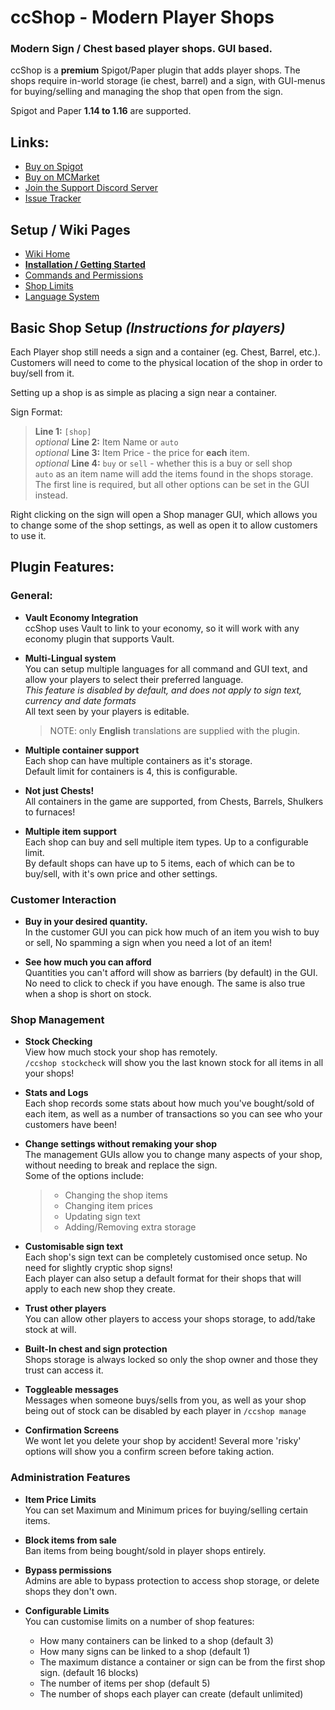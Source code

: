 # ccShop - Modern Player Shops 
### Modern Sign / Chest based player shops. GUI based. 
ccShop is a **premium** Spigot/Paper plugin that adds player shops. The shops require in-world storage (ie chest, barrel) and a sign, with GUI-menus for buying/selling and managing the shop that open from the sign.

Spigot and Paper **1.14 to 1.16** are supported.

## Links:
- [Buy on Spigot](#)
- [Buy on MCMarket](#)
- [Join the Support Discord Server](https://discord.gg/zy3MaPq)
- [Issue Tracker](https://github.com/TheClowner/ccshop-support/issues)

## Setup / Wiki Pages
- [Wiki Home](https://github.com/TheClowner/ccshop-support/wiki)
- [**Installation / Getting Started**](https://github.com/TheClowner/ccshop-support/wiki/Getting-Started)
- [Commands and Permissions](https://github.com/TheClowner/ccshop-support/wiki/Commands-Permissions)
- [Shop Limits](https://github.com/TheClowner/ccshop-support/wiki/Limits)
- [Language System](https://github.com/TheClowner/ccshop-support/wiki/Language)

## Basic Shop Setup *(Instructions for players)*
Each Player shop still needs a sign and a container (eg. Chest, Barrel, etc.).   
Customers will need to come to the physical location of the shop in order to buy/sell from it.    

Setting up a shop is as simple as placing a sign near a container.

Sign Format:   
> **Line 1:** `[shop]`   
> *optional* **Line 2:** Item Name or `auto`   
> *optional* **Line 3:** Item Price - the price for **each** item.   
> *optional* **Line 4:** `buy` or `sell` - whether this is a buy or sell shop   
> `auto` as an item name will add the items found in the shops storage.   
> The first line is required, but all other options can be set in the GUI instead.    

Right clicking on the sign will open a Shop manager GUI, which allows you to change some of the shop settings, as well as open it to allow customers to use it.

## Plugin Features:
### General:
- **Vault Economy Integration**   
ccShop uses Vault to link to your economy, so it will work with any economy plugin that supports Vault.

- **Multi-Lingual system**    
You can setup multiple languages for all command and GUI text, and allow your players to select their preferred language.     
*This feature is disabled by default, and does not apply to sign text, currency and date formats*    
All text seen by your players is editable.     
  > NOTE: only **English** translations are supplied with the plugin.

- **Multiple container support**    
Each shop can have multiple containers as it's storage.     
Default limit for containers is 4, this is configurable.   

- **Not just Chests!**   
All containers in the game are supported, from Chests, Barrels, Shulkers to furnaces!

- **Multiple item support**   
Each shop can buy and sell multiple item types. Up to a configurable limit.    
By default shops can have up to 5 items, each of which can be to buy/sell, with it's own price and other settings.    

### Customer Interaction
- **Buy in your desired quantity.**    
In the customer GUI you can pick how much of an item you wish to buy or sell, No spamming a sign when you need a lot of an item!

- **See how much you can afford**   
Quantities you can't afford will show as barriers (by default) in the GUI. No need to click to check if you have enough. The same is also true when a shop is short on stock. 

### Shop Management
- **Stock Checking**    
View how much stock your shop has remotely.    
`/ccshop stockcheck` will show you the last known stock for all items in all your shops!

- **Stats and Logs**    
Each shop records some stats about how much you've bought/sold of each item, as well as a number of transactions so you can see who your customers have been!

- **Change settings without remaking your shop**    
The management GUIs allow you to change many aspects of your shop, without needing to break and replace the sign.     
Some of the options include:
  > - Changing the shop items    
  > - Changing item prices    
  > - Updating sign text
  > - Adding/Removing extra storage

- **Customisable sign text**    
Each shop's sign text can be completely customised once setup. No need for slightly cryptic shop signs!    
Each player can also setup a default format for their shops that will apply to each new shop they create. 

- **Trust other players**    
You can allow other players to access your shops storage, to add/take stock at will.

- **Built-In chest and sign protection**    
Shops storage is always locked so only the shop owner and those they trust can access it.

- **Toggleable messages**    
Messages when someone buys/sells from you, as well as your shop being out of stock can be disabled by each player in `/ccshop manage`

- **Confirmation Screens**    
We wont let you delete your shop by accident! Several more 'risky' options will show you a confirm screen before taking action. 

### Administration Features
- **Item Price Limits**    
You can set Maximum and Minimum prices for buying/selling certain items.

- **Block items from sale**    
Ban items from being bought/sold in player shops entirely. 

- **Bypass permissions**    
Admins are able to bypass protection to access shop storage, or delete shops they don't own. 

- **Configurable Limits**    
You can customise limits on a number of shop features:
  - How many containers can be linked to a shop (default 3)
  - How many signs can be linked to a shop (default 1)
  - The maximum distance a container or sign can be from the first shop sign. (default 16 blocks)
  - The number of items per shop (default 5)
  - The number of shops each player can create (default unlimited)
